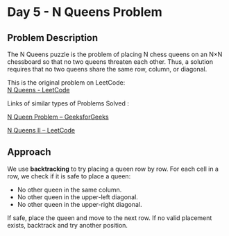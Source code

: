 # Day 5 - N Queens Problem

## Problem Description
The N Queens puzzle is the problem of placing N chess queens on an N×N chessboard so that no two queens threaten each other. Thus, a solution requires that no two queens share the same row, column, or diagonal.

This is the original problem on LeetCode:  
[N Queens - LeetCode](https://leetcode.com/problems/n-queens/)

 Links of similar types of Problems Solved :

 [N Queen Problem – GeeksforGeeks](https://www.geeksforgeeks.org/problems/n-queen-problem0315/1)
 
 [N Queens II – LeetCode](https://leetcode.com/problems/n-queens-ii/description/)


## Approach
We use **backtracking** to try placing a queen row by row. For each cell in a row, we check if it is safe to place a queen:
- No other queen in the same column.
- No other queen in the upper-left diagonal.
- No other queen in the upper-right diagonal.

If safe, place the queen and move to the next row. If no valid placement exists, backtrack and try another position.

